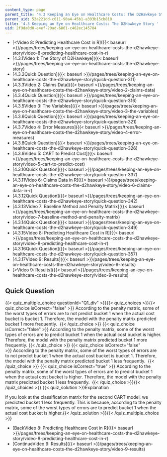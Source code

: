 ```yaml
---
content_type: page
parent_title: '4.3 Keeping an Eye on Healthcare Costs: The D2Hawkeye Story '
parent_uid: 52a221dd-c011-90a4-45b1-a393b15cb810
title: '4.3 Keeping an Eye on Healthcare Costs: The D2Hawkeye Story '
uid: 2f9da0d0-e4ef-29ad-6861-c462ec145784
---
```


*   [\<Video 8: Predicting Healthcare Cost in R]({{< baseurl >}}/pages/trees/keeping-an-eye-on-healthcare-costs-the-d2hawkeye-story/video-8-predicting-healthcare-cost-in-r)
*   [4.3.1Video 1: The Story of D2Hawkeye]({{< baseurl >}}/pages/trees/keeping-an-eye-on-healthcare-costs-the-d2hawkeye-story)
*   [4.3.2Quick Question]({{< baseurl >}}/pages/trees/keeping-an-eye-on-healthcare-costs-the-d2hawkeye-story/quick-question-311)
*   [4.3.3Video 2: Claims Data]({{< baseurl >}}/pages/trees/keeping-an-eye-on-healthcare-costs-the-d2hawkeye-story/video-2-claims-data)
*   [4.3.4Quick Question]({{< baseurl >}}/pages/trees/keeping-an-eye-on-healthcare-costs-the-d2hawkeye-story/quick-question-316)
*   [4.3.5Video 3: The Variables]({{< baseurl >}}/pages/trees/keeping-an-eye-on-healthcare-costs-the-d2hawkeye-story/video-3-the-variables)
*   [4.3.6Quick Question]({{< baseurl >}}/pages/trees/keeping-an-eye-on-healthcare-costs-the-d2hawkeye-story/quick-question-321)
*   [4.3.7Video 4: Error Measures]({{< baseurl >}}/pages/trees/keeping-an-eye-on-healthcare-costs-the-d2hawkeye-story/video-4-error-measures)
*   [4.3.8Quick Question]({{< baseurl >}}/pages/trees/keeping-an-eye-on-healthcare-costs-the-d2hawkeye-story/quick-question-326)
*   [4.3.9Video 5: CART to Predict Cost]({{< baseurl >}}/pages/trees/keeping-an-eye-on-healthcare-costs-the-d2hawkeye-story/video-5-cart-to-predict-cost)
*   [4.3.10Quick Question]({{< baseurl >}}/pages/trees/keeping-an-eye-on-healthcare-costs-the-d2hawkeye-story/quick-question-337)
*   [4.3.11Video 6: Claims Data in R]({{< baseurl >}}/pages/trees/keeping-an-eye-on-healthcare-costs-the-d2hawkeye-story/video-6-claims-data-in-r)
*   [4.3.12Quick Question]({{< baseurl >}}/pages/trees/keeping-an-eye-on-healthcare-costs-the-d2hawkeye-story/quick-question-342)
*   [4.3.13Video 7: Baseline Method and Penalty Matrix]({{< baseurl >}}/pages/trees/keeping-an-eye-on-healthcare-costs-the-d2hawkeye-story/video-7-baseline-method-and-penalty-matrix)
*   [4.3.14Quick Question]({{< baseurl >}}/pages/trees/keeping-an-eye-on-healthcare-costs-the-d2hawkeye-story/quick-question-349)
*   [4.3.15Video 8: Predicting Healthcare Cost in R]({{< baseurl >}}/pages/trees/keeping-an-eye-on-healthcare-costs-the-d2hawkeye-story/video-8-predicting-healthcare-cost-in-r)
*   [4.3.16Quick Question]({{< baseurl >}}/pages/trees/keeping-an-eye-on-healthcare-costs-the-d2hawkeye-story/quick-question-357)
*   [4.3.17Video 9: Results]({{< baseurl >}}/pages/trees/keeping-an-eye-on-healthcare-costs-the-d2hawkeye-story/video-9-results)
*   [\>Video 9: Results]({{< baseurl >}}/pages/trees/keeping-an-eye-on-healthcare-costs-the-d2hawkeye-story/video-9-results)

Quick Question
--------------

{{< quiz_multiple_choice questionId="Q1_div" >}}{{< quiz_choices >}}{{< quiz_choice isCorrect="false" >}}&nbsp;According to the penalty matrix, some of the worst types of errors are to not predict bucket 1 when the actual cost bucket is bucket 1. Therefore, the model with the penalty matrix predicted bucket 1 more frequently. &nbsp;{{< /quiz_choice >}}
{{< quiz_choice isCorrect="false" >}}&nbsp;According to the penalty matrix, some of the worst types of errors are to predict bucket 1 when the actual cost bucket is higher. Therefore, the model with the penalty matrix predicted bucket 1 more frequently.&nbsp;{{< /quiz_choice >}}
{{< quiz_choice isCorrect="false" >}}&nbsp;According to the penalty matrix, some of the worst types of errors are to not predict bucket 1 when the actual cost bucket is bucket 1. Therefore, the model with the penalty matrix predicted bucket 1 less frequently. &nbsp;{{< /quiz_choice >}}
{{< quiz_choice isCorrect="true" >}}&nbsp;According to the penalty matrix, some of the worst types of errors are to predict bucket 1 when the actual cost bucket is higher. Therefore, the model with the penalty matrix predicted bucket 1 less frequently. &nbsp;{{< /quiz_choice >}}{{< /quiz_choices >}}
{{< quiz_solution >}}Explanation

If you look at the classification matrix for the second CART model, we predicted bucket 1 less frequently. This is because, according to the penalty matrix, some of the worst types of errors are to predict bucket 1 when the actual cost bucket is higher.{{< /quiz_solution >}}{{< /quiz_multiple_choice >}}

*   [BackVideo 8: Predicting Healthcare Cost in R]({{< baseurl >}}/pages/trees/keeping-an-eye-on-healthcare-costs-the-d2hawkeye-story/video-8-predicting-healthcare-cost-in-r)
*   [ContinueVideo 9: Results]({{< baseurl >}}/pages/trees/keeping-an-eye-on-healthcare-costs-the-d2hawkeye-story/video-9-results)